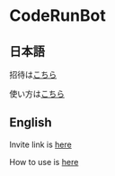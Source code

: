 # CodeRunBot
## 日本語
招待は[こちら](https://discord.com/api/oauth2/authorize?client_id=761428259241328680&permissions=0&scope=bot)

使い方は[こちら](./ja/index.md)

## English
Invite link is [here](https://discord.com/api/oauth2/authorize?client_id=761428259241328680&permissions=0&scope=bot)

How to use is [here](./en/index.md)
